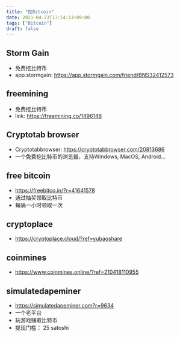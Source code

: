 ```yaml
---
title: "挖Bitcoin"
date: 2021-04-23T17:14:13+09:00
tags: ["Bitcoin"]
draft: false
---
```


## Storm Gain
- 免费挖比特币
- app.stormgain: https://app.stormgain.com/friend/BNS32412573

## freemining
- 免费挖比特币
- link: https://freemining.co/1496148

## Cryptotab browser
- Cryptotabbrowser: https://cryptotabbrowser.com/20813686
-  一个免费挖比特币的浏览器，支持Windows, MacOS, Android...

## free bitcoin
- https://freebitco.in/?r=41641578
- 通过抽奖领取比特币
- 每隔一小时领取一次

## cryptoplace
- https://cryptoplace.cloud/?ref=yubaoshare

## coinmines
- https://www.coinmines.online/?ref=210418110955

## simulatedapeminer
- https://simulatedapeminer.com?r=9634
- 一个老平台
- 玩游戏赚取比特币
- 提现门槛： 25 satoshi




